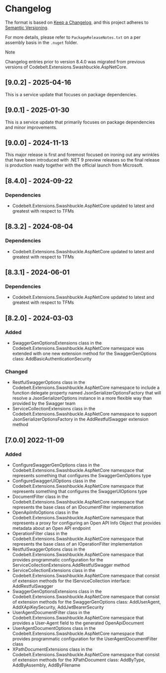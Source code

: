 # Changelog

The format is based on [Keep a Changelog](https://keepachangelog.com/en/1.1.0/), and this project adheres to [Semantic Versioning](https://semver.org/spec/v2.0.0.html).

For more details, please refer to `PackageReleaseNotes.txt` on a per assembly basis in the `.nuget` folder.

> [!NOTE]  
> Changelog entries prior to version 8.4.0 was migrated from previous versions of Codebelt.Extensions.Swashbuckle.AspNetCore.

## [9.0.2] - 2025-04-16

This is a service update that focuses on package dependencies.

## [9.0.1] - 2025-01-30

This is a service update that primarily focuses on package dependencies and minor improvements.

## [9.0.0] - 2024-11-13

This major release is first and foremost focused on ironing out any wrinkles that have been introduced with .NET 9 preview releases so the final release is production ready together with the official launch from Microsoft.

## [8.4.0] - 2024-09-22

### Dependencies

- Codebelt.Extensions.Swashbuckle.AspNetCore updated to latest and greatest with respect to TFMs

## [8.3.2] - 2024-08-04

### Dependencies

- Codebelt.Extensions.Swashbuckle.AspNetCore updated to latest and greatest with respect to TFMs


## [8.3.1] - 2024-06-01

### Dependencies

- Codebelt.Extensions.Swashbuckle.AspNetCore updated to latest and greatest with respect to TFMs


## [8.2.0] - 2024-03-03

### Added

- SwaggerGenOptionsExtensions class in the Codebelt.Extensions.Swashbuckle.AspNetCore namespace was extended with one new extension method for the SwaggerGenOptions class: AddBasicAuthenticationSecurity

### Changed

- RestfulSwaggerOptions class in the Codebelt.Extensions.Swashbuckle.AspNetCore namespace to include a function delegate property named JsonSerializerOptionsFactory that will resolve a JsonSerializerOptions instance in a more flexible way than provided by the Swagger team
- ServiceCollectionExtensions class in the Codebelt.Extensions.Swashbuckle.AspNetCore namespace to support JsonSerializerOptionsFactory in the AddRestfulSwagger extension method


## [7.0.0] 2022-11-09

### Added

- ConfigureSwaggerGenOptions class in the Codebelt.Extensions.Swashbuckle.AspNetCore namespace that represents something that configures the SwaggerGenOptions type
- ConfigureSwaggerUIOptions class in the Codebelt.Extensions.Swashbuckle.AspNetCore namespace that represents something that configures the SwaggerUIOptions type
- DocumentFilter class in the Codebelt.Extensions.Swashbuckle.AspNetCore namespace that represents the base class of an IDocumentFilter implementation
- OpenApiInfoOptions class in the Codebelt.Extensions.Swashbuckle.AspNetCore namespace that represents a proxy for configuring an Open API Info Object that provides metadata about an Open API endpoint
- OperationFilter class in the Codebelt.Extensions.Swashbuckle.AspNetCore namespace that represents the base class of an IOperationFilter implementation
- RestfulSwaggerOptions class in the Codebelt.Extensions.Swashbuckle.AspNetCore namespace that provides programmatic configuration for the ServiceCollectionExtensions.AddRestfulSwagger method
- ServiceCollectionExtensions class in the Codebelt.Extensions.Swashbuckle.AspNetCore namespace that consist of extension methods for the IServiceCollection interface: AddRestfulSwagger
- SwaggerGenOptionsExtensions class in the Codebelt.Extensions.Swashbuckle.AspNetCore namespace that consist of extension methods for the SwaggerGenOptions class: AddUserAgent, AddXApiKeySecurity, AddJwtBearerSecurity
- UserAgentDocumentFilter class in the Codebelt.Extensions.Swashbuckle.AspNetCore namespace that provides a User-Agent field to the generated OpenApiDocument
- UserAgentDocumentOptions class in the Codebelt.Extensions.Swashbuckle.AspNetCore namespace that provides programmatic configuration for the UserAgentDocumentFilter class
- XPathDocumentExtensions class in the Codebelt.Extensions.Swashbuckle.AspNetCore namespace that consist of extension methods for the XPathDocument class: AddByType, AddByAssembly, AddByFilename
